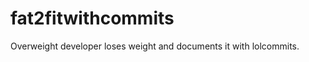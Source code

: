 fat2fitwithcommits
==================

Overweight developer loses weight and documents it with lolcommits.

